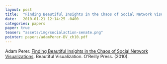 ```yaml
---
layout: post
title:  "Finding Beautiful Insights in the Chaos of Social Network Visualizations"
date:   2010-01-21 12:14:25 -0400
categories: papers
paper: true
teaser: "assets/img/socialaction-senate.png"
pointer: papers/adamPerer-BV_ch10.pdf
---
```

Adam Perer. [Finding Beautiful Insights in the Chaos of Social Network Visualizations](papers/adamPerer-BV_ch10.pdf). Beautiful Visualization. O’Reilly Press. (2010).